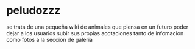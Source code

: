 # peludozzz
se trata de una pequeña wiki de animales que piensa en un futuro poder dejar a los usuarios subir sus propias acotaciones
tanto de infomacion como fotos a la seccion de galeria
